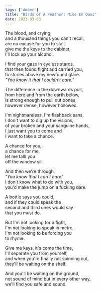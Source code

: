 ```yaml
---  
tags: ['Amber']
title: "Birds Of A Feather: Mise En Quoi"
date: 2023-03-03
---
```


The blood, and crying,  
and a thousand things you can't recall,  
are no excuse for you to stall,  
give me the keys to the cabinet,  
I'll lock up your alcohol.  

I find your gaze in eyeless stares,  
that then found flight and carried you,  
to stories above my newfound glare.  
*"You know it that I couldn't care."*  

The difference in the downwards pull,  
from here and from the earth below,  
is strong enough to pull out bones,  
however dense, however hollowed.  

I'm nightmareless, I'm flashback sans,  
I don't want to dig up the visions,  
of your broken and your sanguine hands,  
I just want you to come and  
I want to take a chance.  

A chance for you,  
a chance for me,  
let me talk you  
off the window sill.  

And then we're through.  
*"You know that I can't care"*  
I don't know what to do with you,  
you'd make the jump on a fucking dare.  

A bottle says you could,  
and if they could speak the  
second and third ones would say  
that you must do.  

But I'm not looking for a fight,  
I'm not looking to speak in metre,  
I'm not looking to be forcing you  
to rhyme.  

Give me keys, it's come the time,  
I'll separate you from yourself,  
and when you're finally not spinning out,  
they'll be waiting on the shelf.  

And you'll be waiting on the ground,  
not sound of mind but in every other way,  
we'll find you safe and sound.
